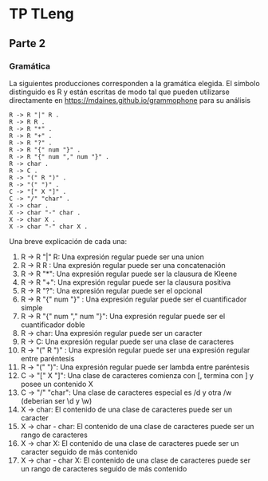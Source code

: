 # TP TLeng

## Parte 2

### Gramática

La siguientes producciones corresponden a la gramática elegida. El símbolo distinguido es R y están escritas de modo tal que pueden utilizarse directamente en https://mdaines.github.io/grammophone para su análisis

```
R -> R "|" R .
R -> R R .
R -> R "*" .
R -> R "+" .
R -> R "?" .
R -> R "{" num "}" .
R -> R "{" num "," num "}" .
R -> char .
R -> C .
R -> "(" R ")" .
R -> "(" ")" .
C -> "[" X "]" .
C -> "/" "char" .
X -> char .
X -> char "-" char .
X -> char X .
X -> char "-" char X .
```

Una breve explicación de cada una:

1. R -> R "|" R: Una expresión regular puede ser una union
1. R -> R R : Una expresión regular puede ser una concatenación
1. R -> R "\*": Una expresión regular puede ser la clausura de Kleene
1. R -> R "+": Una expresión regular puede ser la clausura positiva
1. R -> R "?": Una expresión regular puede ser el opcional
1. R -> R "{" num "}" : Una expresión regular puede ser el cuantificador simple
1. R -> R "{" num "," num "}": Una expresión regular puede ser el cuantificador doble
1. R -> char: Una expresión regular puede ser un caracter
1. R -> C: Una expresión regular puede ser una clase de caracteres
1. R -> "(" R ")" : Una expresión regular puede ser una expresión regular entre paréntesis
1. R -> "(" ")": Una expresión regular puede ser lambda entre paréntesis
1. C -> "[" X "]": Una clase de caracteres comienza con [, termina con ] y posee un contenido X
1. C -> "/" "char": Una clase de caracteres especial es /d y otra /w (deberian ser \d y \w)
1. X -> char: El contenido de una clase de caracteres puede ser un caracter
1. X -> char - char: El contenido de una clase de caracteres puede ser un rango de caracteres
1. X -> char X: El contenido de una clase de caracteres puede ser un caracter seguido de más contenido
1. X -> char - char X: El contenido de una clase de caracteres puede ser un rango de caracteres seguido de más contenido

